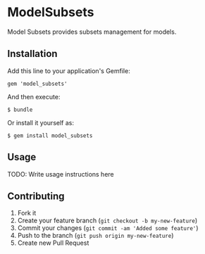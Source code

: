 # ModelSubsets

Model Subsets provides subsets management for models.

## Installation

Add this line to your application's Gemfile:

    gem 'model_subsets'

And then execute:

    $ bundle

Or install it yourself as:

    $ gem install model_subsets

## Usage

TODO: Write usage instructions here

## Contributing

1. Fork it
2. Create your feature branch (`git checkout -b my-new-feature`)
3. Commit your changes (`git commit -am 'Added some feature'`)
4. Push to the branch (`git push origin my-new-feature`)
5. Create new Pull Request
